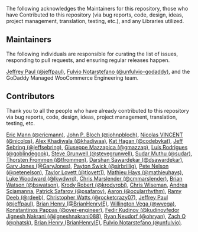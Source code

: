 The following acknowledges the Maintainers for this repository, those who have Contributed to this repository (via bug reports, code, design, ideas, project management, translation, testing, etc.), and any Libraries utilized.

## Maintainers

The following individuals are responsible for curating the list of issues, responding to pull requests, and ensuring regular releases happen.

[Jeffrey Paul (@jeffpaul)](https://github.com/jeffpaul), [Fulvio Notarstefano (@unfulvio-godaddy)](https://github.com/unfulvio-godaddy), and the GoDaddy Managed WooCommerce Engineering team.

## Contributors

Thank you to all the people who have already contributed to this repository via bug reports, code, design, ideas, project management, translation, testing, etc.

[Eric Mann (@ericmann)](https://github.com/ericmann), [John P. Bloch (@johnpbloch)](https://github.com/johnpbloch), [Nicolas VINCENT (@nicolqs)](https://github.com/nicolqs), [Alex Khadiwala (@khadiwaa)](https://github.com/khadiwaa), [Kat Hagan (@codebykat)](https://github.com/codebykat), [Jeff Sebring (@jeffsebring)](https://github.com/jeffsebring), [Giuseppe Mazzapica (@gmazzap)](https://github.com/gmazzap), [Luís Rodrigues (@goblindegook)](https://github.com/goblindegook), [Steve Grunwell (@stevegrunwell)](https://github.com/stevegrunwell), [Sudar Muthu (@sudar)](https://github.com/sudar), [Thorsten Frommen (@tfrommen)](https://github.com/tfrommen), [Darshan Sawardekar (@dsawardekar)](https://github.com/dsawardekar), [Gary Jones (@GaryJones)](https://github.com/GaryJones), [Payton Swick (@sirbrillig)](https://github.com/sirbrillig), [Pete Nelson (@petenelson)](https://github.com/petenelson), [Taylor Lovett (@tlovett1)](https://github.com/tlovett1), [Mathieu Hays (@mathieuhays)](https://github.com/mathieuhays), [Luke Woodward (@lkwdwrd)](https://github.com/lkwdwrd), [Chris Marslender (@cmmarslender)](https://github.com/cmmarslender), [Brian Watson (@bswatson)](https://github.com/bswatson), [Krody Robert (@krodyrobi)](https://github.com/krodyrobi), [Chris Wiseman](), [Andrea Sciamanna](), [Patrick Safarov (@psafarov)](https://github.com/psafarov), [Aaron (@ocularrhythm)](https://github.com/ocularrhythm), [Ramy Deeb (@rdeeb)](https://github.com/rdeeb), [Christopher Watts (@rocketcrazy07)](https://github.com/rocketcrazy07), [Jeffrey Paul (@jeffpaul)](https://github.com/jeffpaul), [Brian Henry (@BrianHenryIE)](https://github.com/BrianHenryIE), [Willington Vega (@wvega)](https://github.com/wvega), [Konstantinos Pappas (@over-engineer)](https://github.com/over-engineer), [Fedir Kudinov (@kudinovfedor](https://github.com/kudinovfedor) [Jignesh Nakrani (@jigneshnakrani088)](https://github.com/jigneshnakrani088), [Ryan Neudorf (@ohryan)](https://github.com/ohryan), [Zach O (@phatsk)](https://github.com/phatsk), [Brian Henry (BrianHenryIE)](https://github.com/BrianHenryIE), [Fulvio Notarstefano (@unfulvio)](https://github.com/unfulvio).

